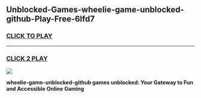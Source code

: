 
## Unblocked-Games-wheelie-game-unblocked-github-Play-Free-6lfd7
<h3>
<a href="https://premium76.site?title=wheelie-game-unblocked-github&ref=10A">CLICK TO PLAY</a></h3>
<hr>

<h3>
<a href="https://premium76.site?title=wheelie-game-unblocked-github&ref=10A">CLICK 2 PLAY</a>
  
</h3>

<a href="https://premium76.site?title=wheelie-game-unblocked-github&ref=10A"><img src="https://clearcache.store/games.png"></a>


**wheelie-game-unblocked-github games unblocked: Your Gateway to Fun and Accessible Online Gaming**

